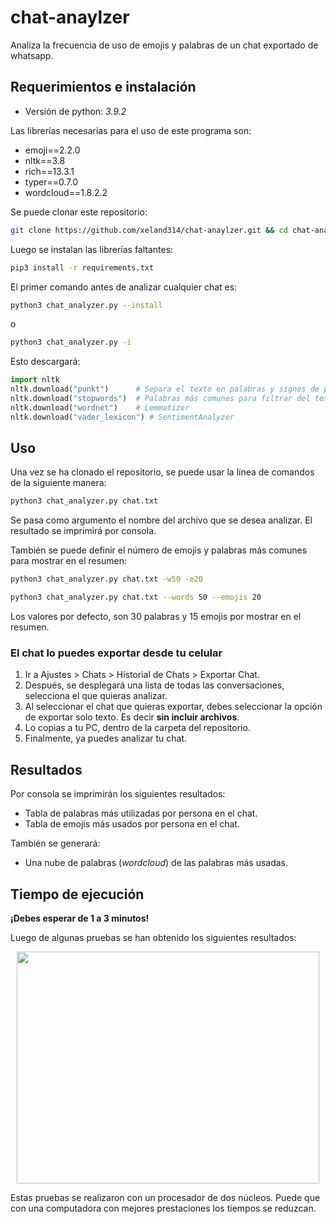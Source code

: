 # chat-anaylzer

Analiza la frecuencia de uso de emojis y palabras de un chat exportado de whatsapp.

## Requerimientos e instalación

- Versión de python: *3.9.2*

Las librerías necesarias para el uso de este programa son:

- emoji==2.2.0
- nltk==3.8
- rich==13.3.1
- typer==0.7.0
- wordcloud==1.8.2.2

Se puede clonar este repositorio:

```bash
git clone https://github.com/xeland314/chat-anaylzer.git && cd chat-analyzer
```

Luego se instalan las librerías faltantes:

```bash
pip3 install -r requirements.txt
```

El primer comando antes de analizar cualquier chat es:

```bash
python3 chat_analyzer.py --install
```

o

```bash
python3 chat_analyzer.py -i
```

Esto descargará:

```python
import nltk
nltk.download("punkt")      # Separa el texto en palabras y signos de puntuación
nltk.download("stopwords")  # Palabras más comunes para filtrar del texto original
nltk.download("wordnet")    # Lemmatizer
nltk.download("vader_lexicon") # SentimentAnalyzer
```

## Uso

Una vez se ha clonado el repositorio, se puede usar la línea de comandos de la siguiente manera:

```bash
python3 chat_analyzer.py chat.txt
```

Se pasa como argumento el nombre del archivo que se desea analizar.
El resultado se imprimirá por consola.

También se puede definir el número de emojis y palabras más comunes para mostrar en el resumen:

```bash
python3 chat_analyzer.py chat.txt -w50 -e20
```

```bash
python3 chat_analyzer.py chat.txt --words 50 --emojis 20
```

Los valores por defecto, son 30 palabras y 15 emojis por mostrar en el resumen.

### El chat lo puedes exportar desde tu celular

1. Ir a Ajustes > Chats > Historial de Chats > Exportar Chat.
2. Después, se desplegará una lista de todas las conversaciones, selecciona el que quieras analizar.
3. Al seleccionar el chat que quieras exportar, debes seleccionar la opción de exportar solo texto. Es decir **sin incluir archivos**.
4. Lo copias a tu PC, dentro de la carpeta del repositorio.
5. Finalmente, ya puedes analizar tu chat.

## Resultados

Por consola se imprimirán los siguientes resultados:

- Tabla de palabras más utilizadas por persona en el chat.
- Tabla de emojis más usados por persona en el chat.

También se generará:

- Una nube de palabras (*wordcloud*) de las palabras más usadas.

## Tiempo de ejecución

**¡Debes esperar de 1 a 3 minutos!**

Luego de algunas pruebas se han obtenido los siguientes resultados:

<div id="results" align="center">
    <img width="484" height="371" seamless frameborder="0" scrolling="no" src="https://docs.google.com/spreadsheets/d/e/2PACX-1vQYzl7jxgLN9QGN4yvFYRzU5dMv3WMyJGhbeXYiEHwwtxUKDudXUINhxq3fhXmzv1JbmTVGImI07r0e/pubchart?oid=1886909932&amp;format=image"></img>
</div>

Estas pruebas se realizaron con un procesador de dos núcleos.
Puede que con una computadora con mejores prestaciones los tiempos se reduzcan.
